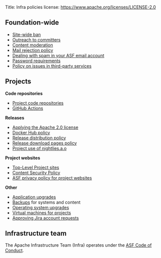 Title: Infra policies
license: https://www.apache.org/licenses/LICENSE-2.0

## Foundation-wide

- [Site-wide ban](infra-ban.html)
- [Outreach to committers](committer-outreach.html)
- [Content moderation](content-moderation.html)
- [Mail rejection policy](mail-rejection.html)
- [Dealing with spam in your ASF email account](spam-reporting.html)
- [Password requirements](password-policy.html)
- [Policy on issues in third-party services](third-party-policy.html)

## Projects

**Code repositories**

- [Project code repositories](project-repo-policy.html)
- [GitHub Actions](github-actions-policy.html)

**Releases**

- <a href="https://www.apache.org/legal/apply-license.html" target="_blank">Applying the Apache 2.0 license</a>
- [Docker Hub policy](docker-hub-policy.html)
- [Release distribution policy](release-distribution.html)
- [Release download pages policy](release-download-pages.html)
- [Project use of nightlies.a.o](nightlies.html)

**Project websites**

- [Top-Level Project sites](project-site-policy.html)
- [Content Security Policy](csp.html)
- <a href="https://privacy.apache.org/policies/website-policy.html" target="_blank">ASF privacy policy for project websites</a>

**Other**

- [Application upgrades](app-upgrade-policy.html)
- [Backups](backup-policy.html) for systems and content
- [Operating system upgrades](os-upgrade-policy.html)
- [Virtual machines for projects](vm-policy.html)
- [Approving Jira account requests](jira-approve-account.html)

## Infrastructure team
The Apache Infrastructure Team (Infra) operates under the <a href="https://www.apache.org/foundation/policies/conduct.html" target="_blank">ASF Code of Conduct</a>.
